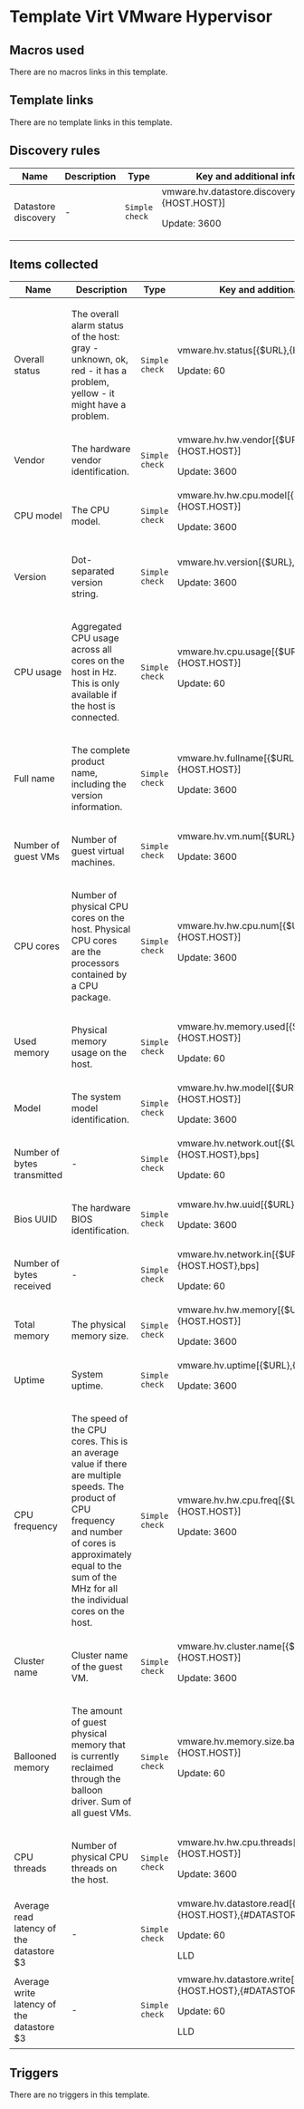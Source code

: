 # Template Virt VMware Hypervisor

## Macros used

There are no macros links in this template.

## Template links

There are no template links in this template.

## Discovery rules

|Name|Description|Type|Key and additional info|
|----|-----------|----|----|
|Datastore discovery|<p>-</p>|`Simple check`|vmware.hv.datastore.discovery[{$URL},{HOST.HOST}]<p>Update: 3600</p>|
## Items collected

|Name|Description|Type|Key and additional info|
|----|-----------|----|----|
|Overall status|<p>The overall alarm status of the host: gray - unknown, ok, red - it has a problem, yellow - it might have a problem.</p>|`Simple check`|vmware.hv.status[{$URL},{HOST.HOST}]<p>Update: 60</p>|
|Vendor|<p>The hardware vendor identification.</p>|`Simple check`|vmware.hv.hw.vendor[{$URL},{HOST.HOST}]<p>Update: 3600</p>|
|CPU model|<p>The CPU model.</p>|`Simple check`|vmware.hv.hw.cpu.model[{$URL},{HOST.HOST}]<p>Update: 3600</p>|
|Version|<p>Dot-separated version string.</p>|`Simple check`|vmware.hv.version[{$URL},{HOST.HOST}]<p>Update: 3600</p>|
|CPU usage|<p>Aggregated CPU usage across all cores on the host in Hz. This is only available if the host is connected.</p>|`Simple check`|vmware.hv.cpu.usage[{$URL},{HOST.HOST}]<p>Update: 60</p>|
|Full name|<p>The complete product name, including the version information.</p>|`Simple check`|vmware.hv.fullname[{$URL},{HOST.HOST}]<p>Update: 3600</p>|
|Number of guest VMs|<p>Number of guest virtual machines.</p>|`Simple check`|vmware.hv.vm.num[{$URL},{HOST.HOST}]<p>Update: 3600</p>|
|CPU cores|<p>Number of physical CPU cores on the host. Physical CPU cores are the processors contained by a CPU package.</p>|`Simple check`|vmware.hv.hw.cpu.num[{$URL},{HOST.HOST}]<p>Update: 3600</p>|
|Used memory|<p>Physical memory usage on the host.</p>|`Simple check`|vmware.hv.memory.used[{$URL},{HOST.HOST}]<p>Update: 60</p>|
|Model|<p>The system model identification.</p>|`Simple check`|vmware.hv.hw.model[{$URL},{HOST.HOST}]<p>Update: 3600</p>|
|Number of bytes transmitted|<p>-</p>|`Simple check`|vmware.hv.network.out[{$URL},{HOST.HOST},bps]<p>Update: 60</p>|
|Bios UUID|<p>The hardware BIOS identification.</p>|`Simple check`|vmware.hv.hw.uuid[{$URL},{HOST.HOST}]<p>Update: 3600</p>|
|Number of bytes received|<p>-</p>|`Simple check`|vmware.hv.network.in[{$URL},{HOST.HOST},bps]<p>Update: 60</p>|
|Total memory|<p>The physical memory size.</p>|`Simple check`|vmware.hv.hw.memory[{$URL},{HOST.HOST}]<p>Update: 3600</p>|
|Uptime|<p>System uptime.</p>|`Simple check`|vmware.hv.uptime[{$URL},{HOST.HOST}]<p>Update: 3600</p>|
|CPU frequency|<p>The speed of the CPU cores. This is an average value if there are multiple speeds. The product of CPU frequency and number of cores is approximately equal to the sum of the MHz for all the individual cores on the host.</p>|`Simple check`|vmware.hv.hw.cpu.freq[{$URL},{HOST.HOST}]<p>Update: 3600</p>|
|Cluster name|<p>Cluster name of the guest VM.</p>|`Simple check`|vmware.hv.cluster.name[{$URL},{HOST.HOST}]<p>Update: 3600</p>|
|Ballooned memory|<p>The amount of guest physical memory that is currently reclaimed through the balloon driver. Sum of all guest VMs.</p>|`Simple check`|vmware.hv.memory.size.ballooned[{$URL},{HOST.HOST}]<p>Update: 60</p>|
|CPU threads|<p>Number of physical CPU threads on the host.</p>|`Simple check`|vmware.hv.hw.cpu.threads[{$URL},{HOST.HOST}]<p>Update: 3600</p>|
|Average read latency of the datastore $3|<p>-</p>|`Simple check`|vmware.hv.datastore.read[{$URL},{HOST.HOST},{#DATASTORE},latency]<p>Update: 60</p><p>LLD</p>|
|Average write latency of the datastore $3|<p>-</p>|`Simple check`|vmware.hv.datastore.write[{$URL},{HOST.HOST},{#DATASTORE},latency]<p>Update: 60</p><p>LLD</p>|
## Triggers

There are no triggers in this template.

